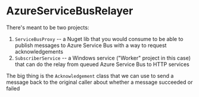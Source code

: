 # AzureServiceBusRelayer

There's meant to be two projects:

1. `ServiceBusProxy` -- a Nuget lib that you would consume to be able to publish messages to Azure Service Bus with a way to request acknowledgements
1. `SubscriberService` -- a Windows service ("Worker" project in this case) that can do the relay from queued Azure Service Bus to HTTP services


The big thing is the `Acknowledgement` class that we can use to send a message back to the original caller about whether a message succeeded or failed
